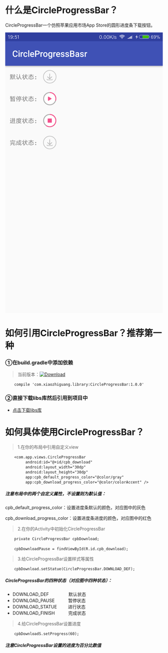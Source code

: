 # 什么是CircleProgressBar？
  CircleProgressBar一个仿照苹果应用市场App Store的圆形进度条下载按钮。
  
  ![avatar](images/screen.png)
  
# 如何引用CircleProgressBar？推荐第一种

### ①在build.gradle中添加依赖

> 当前版本：[![Download](https://api.bintray.com/packages/xiaozhiguang666/maven/CircleProgressBar/images/download.svg)](https://bintray.com/xiaozhiguang666/maven/CircleProgressBar/_latestVersion)

```
    compile 'com.xiaozhiguang.library:CircleProgressBar:1.0.0'
```

### ②直接下载libs库然后引用到项目中

* [点击下载libs库](https://github.com/xiaozhiguang/CircleProgressBar/archive/master.zip)

# 如何具体使用CircleProgressBar？

> 1.在你的布局中引用自定义view

```
    <com.app.views.CircleProgressBar
         android:id="@+id/cpb_download"
         android:layout_width="30dp"
         android:layout_height="30dp"
         app:cpb_default_progress_color="@color/gray"
         app:cpb_download_progress_color="@color/colorAccent" />
```

##### 注意布局中的两个自定义属性，不设置则为默认值：

cpb_default_progress_color：设置进度条默认的颜色，对应图中的灰色  

cpb_download_progress_color：设置进度条进度的颜色，对应图中的红色

> 2.在你的Activity中初始化CircleProgressBar

```
    private CircleProgressBar cpbDownload;
    
    cpbDownloadPause = findViewById(R.id.cpb_download);

```

> 3.给CircleProgressBar设置样式等属性

```
    cpbDownload.setStatue(CircleProgressBar.DOWNLOAD_DEF);
```

##### CircleProgressBar的四种状态（对应图中四种状态）：
* DOWNLOAD_DEF&nbsp;&nbsp;&nbsp;&nbsp;&nbsp;&nbsp;&nbsp;&nbsp;&nbsp;&nbsp;&nbsp;&nbsp;&nbsp;&nbsp;&nbsp;&nbsp;默认状态
* DOWNLOAD_PAUSE&nbsp;&nbsp;&nbsp;&nbsp;&nbsp;&nbsp;&nbsp;&nbsp;&nbsp;&nbsp;&nbsp;暂停状态
* DOWNLOAD_STATUE&nbsp;&nbsp;&nbsp;&nbsp;&nbsp;&nbsp;&nbsp;&nbsp;&nbsp;进行状态
* DOWNLOAD_FINISH&nbsp;&nbsp;&nbsp;&nbsp;&nbsp;&nbsp;&nbsp;&nbsp;&nbsp;&nbsp;&nbsp;完成状态

> 4.给CircleProgressBar设置进度

```
    cpbDownloadS.setProgress(60);
```

##### 注意CircleProgressBar设置的进度为百分比数值